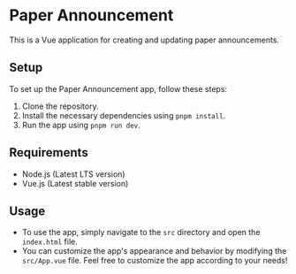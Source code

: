 # Paper Announcement

This is a Vue application for creating and updating paper announcements.

## Setup
To set up the Paper Announcement app, follow these steps:
1. Clone the repository.
2. Install the necessary dependencies using `pnpm install`.
3. Run the app using `pnpm run dev`.

## Requirements
- Node.js (Latest LTS version)
- Vue.js (Latest stable version)

## Usage
- To use the app, simply navigate to the `src` directory and open the `index.html` file.
- You can customize the app's appearance and behavior by modifying the `src/App.vue` file.
Feel free to customize the app according to your needs!